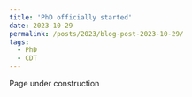 ```yaml
---
title: 'PhD officially started'
date: 2023-10-29
permalink: /posts/2023/blog-post-2023-10-29/
tags:
  - PhD
  - CDT
---
```


Page under construction
```
